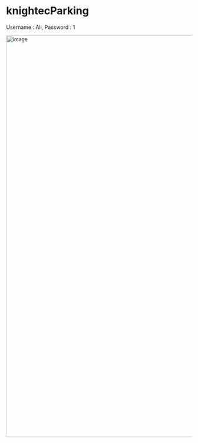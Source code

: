 # knightecParking
Username : Ali, Password : 1

<img width="1091" alt="image" src="https://github.com/sasssass/knightecParking/assets/22474786/0430d4fd-7540-4c86-b816-45d4bda46c62">
